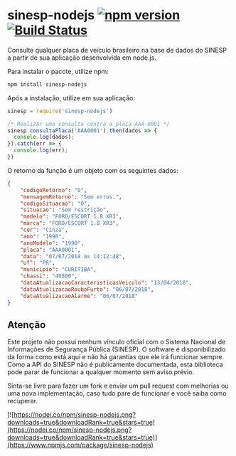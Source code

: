 # sinesp-nodejs [![npm version](https://badge.fury.io/js/sinesp-nodejs.svg)](https://badge.fury.io/js/sinesp-nodejs) [![Build Status](https://travis-ci.org/bbarreto/sinesp-nodejs.svg?branch=master)](https://travis-ci.org/bbarreto/sinesp-nodejs)
Consulte qualquer placa de veículo brasileiro na base de dados do SINESP a partir de sua aplicação desenvolvida em node.js.

Para instalar o pacote, utilize npm:
```sh
npm install sinesp-nodejs
```

Após a instalação, utilize em sua aplicação:
```javascript
sinesp = require('sinesp-nodejs')

/* Realizar uma consulta contra a placa AAA-0001 */
sinesp.consultaPlaca('AAA0001').then(dados => {
  console.log(dados);
}).catch(err => {
  console.log(err);
})
```

O retorno da função é um objeto com os seguintes dados:
```json
{
	"codigoRetorno": "0",
	"mensagemRetorno": "Sem erros.",
	"codigoSituacao": "0",
	"situacao": "Sem restrição",
	"modelo": "FORD/ESCORT 1.8 XR3",
	"marca": "FORD/ESCORT 1.8 XR3",
	"cor": "Cinza",
	"ano": "1990",
	"anoModelo": "1990",
	"placa": "AAA0001",
	"data": "07/07/2018 às 14:12:48",
	"uf": "PR",
	"municipio": "CURITIBA",
	"chassi": "49500",
	"dataAtualizacaoCaracteristicasVeiculo": "13/04/2018",
	"dataAtualizacaoRouboFurto": "06/07/2018",
	"dataAtualizacaoAlarme": "06/07/2018"
}
```

## Atenção
Este projeto não possui nenhum vínculo oficial com o Sistema Nacional de Informações de Segurança Pública (SINESP). O software é disponibilizado da forma como está aqui e não há garantias que ele irá funcionar sempre. Como a API do SINESP não é publicamente documentada, esta biblioteca pode parar de funcionar a qualquer momento sem aviso prévio.

Sinta-se livre para fazer um fork e enviar um pull request com melhorias ou uma nova implementação, caso tudo pare de funcionar e você saiba como recuperar.

[![https://nodei.co/npm/sinesp-nodejs.png?downloads=true&downloadRank=true&stars=true](https://nodei.co/npm/sinesp-nodejs.png?downloads=true&downloadRank=true&stars=true)](https://www.npmjs.com/package/sinesp-nodejs)
